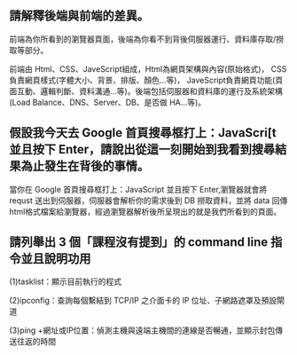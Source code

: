 ## 請解釋後端與前端的差異。

前端為你所看到的瀏覽器頁面，後端為你看不到背後伺服器運行、資料庫存取/撈取等部分。

前端由 Html、CSS、JaveScript組成，Html為網頁架構與內容(原始格式)， CSS負責網頁樣式(字體大小、背景、排版、顏色…等)， JaveScript負責網頁功能(頁面互動、邏輯判斷、資料溝通…等)。後端包括伺服器和資料庫的運行及系統架構(Load Balance、DNS、Server、DB、是否做 HA…等)。



## 假設我今天去 Google 首頁搜尋框打上：JavaScri[t 並且按下 Enter，請說出從這一刻開始到我看到搜尋結果為止發生在背後的事情。

當你在 Google 首頁搜尋框打上：JavaScript 並且按下 Enter,瀏覽器就會將 requst 送出到伺服器，伺服器會解析你的需求後到 DB 撈取資料，並將 data 回傳 html格式檔案給瀏覽器，經過瀏覽器解析後所呈現出的就是我們所看到的頁面。



## 請列舉出 3 個「課程沒有提到」的 command line 指令並且說明功用

(1)tasklist：顯示目前執行的程式

(2)ipconfig：查詢每個繫結到 TCP/IP 之介面卡的 IP 位址、子網路遮罩及預設閘道

(3)ping +網址或IP位置：偵測主機與遠端主機間的連線是否暢通，並顯示封包傳送往返的時間